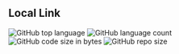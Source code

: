 ## Local Link

![GitHub top language](https://img.shields.io/github/languages/top/chlwhdtn03/locallink?color=orange&style=for-the-badge)
![GitHub language count](https://img.shields.io/github/languages/count/chlwhdtn03/locallink?label=%EC%82%AC%EC%9A%A9%EB%90%9C%20%EC%96%B8%EC%96%B4&style=for-the-badge)
![GitHub code size in bytes](https://img.shields.io/github/languages/code-size/chlwhdtn03/locallink?label=Code&style=for-the-badge)
![GitHub repo size](https://img.shields.io/github/repo-size/chlwhdtn03/locallink?color=green&label=%ED%94%84%EB%A1%9C%EC%A0%9D%ED%8A%B8%20%ED%81%AC%EA%B8%B0&style=for-the-badge)
